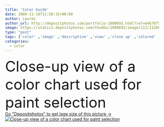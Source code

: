 ```yaml
---
title: 'Color Guide'
date: 2009-11-18T11:58:32+00:00
author: Laures
author_url: http://depositphotos.com/portfolio-1000693.html?ref=64678756
image: https://static3.depositphotos.com/thumbs/1000693/image/112/1120684/api_thumb_450.jpg?forcejpeg=true
type: "post"
tags: ['color' ,'image' ,'descriptive' ,'view' ,'close up' ,'colored' ,'design' ,'painting' ,'paper' ,'multi' ,'colour' ,'pattern' ,'photo' ,'accuracy' ,'paint' ,'elements' ,'fingers' ,'book' ,'variation' ,'stock' ,'sample' ,'swatch' ,'pantone' ,'print' ,'palette' ,'fabric' ,'choose' ,'choice' ,'free' ,'used' ,'spectrum' ,'fan' ,'chart' ,'cards' ,'homes' ,'Paintings' ,'guide' ,'selection' ,'for' ,'of' ,'Guidance' ,'catalog' ,'a' ,'ladies' ,'de' ,'ral' ,'Colores' ,'swatches' ,'cores' ,'Carta' ]
categories: 
  - color
---
```

<div aling="center">
            <font size="60"> Close-up view of a color chart used for paint selection</font>   
</div>
<div>
    <a href='https://depositphotos.com/1120684/stock-photo-color-guide.html?ref=64678756' target=_blank > Go "Depositphotos" to get lage size of this picture ->
        <img href='https://depositphotos.com/1120684/stock-photo-color-guide.html?ref=64678756' src='https://static3.depositphotos.com/1000693/112/i/950/depositphotos_1120684-stock-photo-color-guide.jpg?forcejpeg=true' alt='Close-up view of a color chart used for paint selection' >
    </a>
</div>

